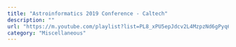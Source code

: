 ```yaml
---
title: "Astroinformatics 2019 Conference - Caltech"
description: ""
url: "https://m.youtube.com/playlist?list=PL8_xPU5epJdcv2L4MzpzNd6gPyq6glmjc"
category: "Miscellaneous"
---
```

